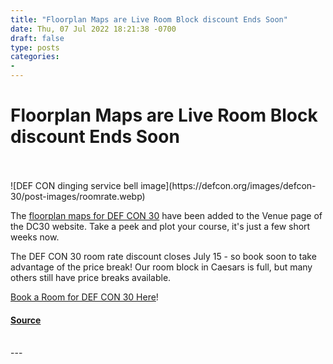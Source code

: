 ```yaml
---
title: "Floorplan Maps are Live Room Block discount Ends Soon"
date: Thu, 07 Jul 2022 18:21:38 -0700
draft: false
type: posts
categories: 
- 
---
```

# Floorplan Maps are Live Room Block discount Ends Soon

<br/>

<br/>
![DEF CON dinging service bell image](https://defcon.org/images/defcon-30/post-images/roomrate.webp)  

The [floorplan maps for DEF CON 30](https://defcon.org/html/defcon-30/dc-30-venue.html) have been added to the Venue page of the DC30 website. Take a peek and plot your course, it's just a few short weeks now.

The DEF CON 30 room rate discount closes July 15 - so book soon to take advantage of the price break! Our room block in Caesars is full, but many others still have price breaks available.  
  
[Book a Room for DEF CON 30 Here](https://book.passkey.com/go/SHDEF2)!

#### [Source](https://defcon.org/html/defcon-30/dc-30-venue.html)

<br/>
---
